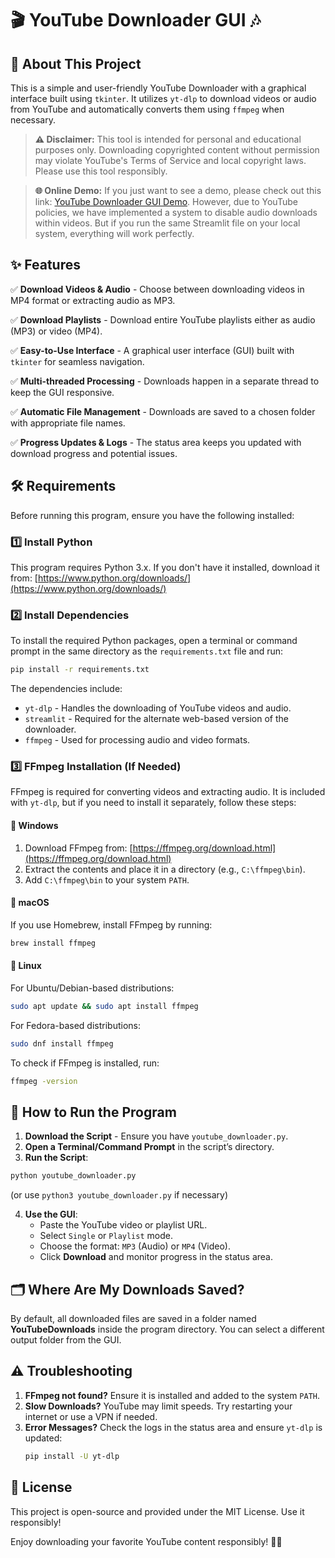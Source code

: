 # 🎬 YouTube Downloader GUI 🎶

## 📌 About This Project

This is a simple and user-friendly YouTube Downloader with a graphical interface built using `tkinter`. It utilizes `yt-dlp` to download videos or audio from YouTube and automatically converts them using `ffmpeg` when necessary.

> **⚠ Disclaimer:** This tool is intended for personal and educational purposes only. Downloading copyrighted content without permission may violate YouTube's Terms of Service and local copyright laws. Please use this tool responsibly.

> **🌐 Online Demo:** If you just want to see a demo, please check out this link: [YouTube Downloader GUI Demo](https://youtubedownloadergui.streamlit.app/). However, due to YouTube policies, we have implemented a system to disable audio downloads within videos. But if you run the same Streamlit file on your local system, everything will work perfectly.

## ✨ Features

✅ **Download Videos & Audio** - Choose between downloading videos in MP4 format or extracting audio as MP3.

✅ **Download Playlists** - Download entire YouTube playlists either as audio (MP3) or video (MP4).

✅ **Easy-to-Use Interface** - A graphical user interface (GUI) built with `tkinter` for seamless navigation.

✅ **Multi-threaded Processing** - Downloads happen in a separate thread to keep the GUI responsive.

✅ **Automatic File Management** - Downloads are saved to a chosen folder with appropriate file names.

✅ **Progress Updates & Logs** - The status area keeps you updated with download progress and potential issues.

## 🛠 Requirements

Before running this program, ensure you have the following installed:

### 1️⃣ Install Python
This program requires Python 3.x. If you don't have it installed, download it from:
[https://www.python.org/downloads/](https://www.python.org/downloads/)

### 2️⃣ Install Dependencies
To install the required Python packages, open a terminal or command prompt in the same directory as the `requirements.txt` file and run:

```bash
pip install -r requirements.txt
```

The dependencies include:
- `yt-dlp` - Handles the downloading of YouTube videos and audio.
- `streamlit` - Required for the alternate web-based version of the downloader.
- `ffmpeg` - Used for processing audio and video formats.

### 3️⃣ FFmpeg Installation (If Needed)
FFmpeg is required for converting videos and extracting audio. It is included with `yt-dlp`, but if you need to install it separately, follow these steps:

#### 📌 Windows
1. Download FFmpeg from: [https://ffmpeg.org/download.html](https://ffmpeg.org/download.html)
2. Extract the contents and place it in a directory (e.g., `C:\ffmpeg\bin`).
3. Add `C:\ffmpeg\bin` to your system `PATH`.

#### 🍎 macOS
If you use Homebrew, install FFmpeg by running:
```bash
brew install ffmpeg
```

#### 🐧 Linux
For Ubuntu/Debian-based distributions:
```bash
sudo apt update && sudo apt install ffmpeg
```

For Fedora-based distributions:
```bash
sudo dnf install ffmpeg
```

To check if FFmpeg is installed, run:
```bash
ffmpeg -version
```

## 🚀 How to Run the Program

1. **Download the Script** - Ensure you have `youtube_downloader.py`.
2. **Open a Terminal/Command Prompt** in the script’s directory.
3. **Run the Script**:

```bash
python youtube_downloader.py
```
(or use `python3 youtube_downloader.py` if necessary)

4. **Use the GUI**:
   - Paste the YouTube video or playlist URL.
   - Select `Single` or `Playlist` mode.
   - Choose the format: `MP3` (Audio) or `MP4` (Video).
   - Click **Download** and monitor progress in the status area.

## 🗂 Where Are My Downloads Saved?
By default, all downloaded files are saved in a folder named **YouTubeDownloads** inside the program directory. You can select a different output folder from the GUI.

## ⚠ Troubleshooting

1. **FFmpeg not found?** Ensure it is installed and added to the system `PATH`.
2. **Slow Downloads?** YouTube may limit speeds. Try restarting your internet or use a VPN if needed.
3. **Error Messages?** Check the logs in the status area and ensure `yt-dlp` is updated:
   ```bash
   pip install -U yt-dlp
   ```

## 📜 License
This project is open-source and provided under the MIT License. Use it responsibly!

Enjoy downloading your favorite YouTube content responsibly! 🎥🎵

